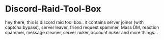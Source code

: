 # Discord-Raid-Tool-Box
hey there, this is discord raid tool box.. it contains server joiner (with captcha bypass), server leaver, friend request spammer, Mass DM, reaction spammer, message cleaner, server nuker, account nuker and more things...
